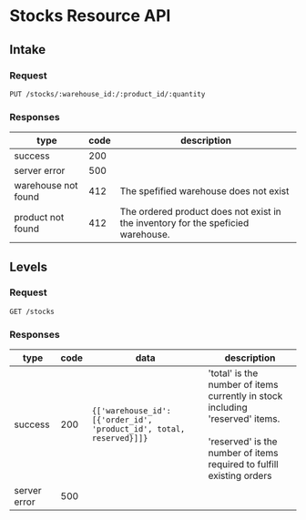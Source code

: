 # Stocks Resource API

## Intake

### Request
`PUT /stocks/:warehouse_id:/:product_id/:quantity`

### Responses

|type|code|description|
|-|-|-|
|success| 200||
|server error| 500||
|warehouse not found|412| The spefified warehouse does not exist|
|product not found| 412 | The ordered product does not exist in the inventory for the speficied warehouse.

## Levels

### Request
`GET /stocks`

### Responses

|type|code|data|description|
|-|-|-|-|
|success| 200|`{['warehouse_id': [{'order_id', 'product_id', total, reserved}]]}`|'total' is the number of items currently in stock including 'reserved' items. <br><br>'reserved' is the number of items required to fulfill existing orders|
|server error| 500|||